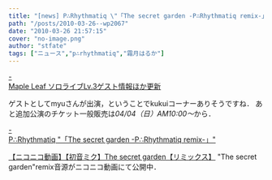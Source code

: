 ```yaml
---
title: "[news] P∴Rhythmatiq \"「The secret garden -P∴Rhythmatiq remix-」\""
path: "/posts/2010-03-26--wp2067"
date: "2010-03-26 21:57:15"
cover: "no-image.png"
author: "stfate"
tags: ["ニュース","p∴rhythmatiq","霜月はるか"]
---
```


<style type="text/css">
<!--
p {white-space: pre-wrap};
-->
</style>

<a class="topics" href="http://shimotsukin.com/live/" target="_blank">- Maple Leaf ソロライブLv.3ゲスト情報ほか更新</a>
<div class="news">ゲストとしてmyuさんが出演，ということでkukuiコーナーありそうですね．
あと追加公演のチケット一般販売は<em>04/04（日）AM10:00～</em>から．</div>

<a class="topics" href="http://prq.blog44.fc2.com/" target="_blank">- P∴Rhythmatiq "「The secret garden -P∴Rhythmatiq remix-」"</a>
<div class="news"><script type="text/javascript" src="http://ext.nicovideo.jp/thumb_watch/sm10162154"></script><noscript><a href="http://www.nicovideo.jp/watch/sm10162154">【ニコニコ動画】【初音ミク】The secret garden【リミックス】</a></noscript>
"The secret garden"remix音源がニコニコ動画にて公開中．</div>